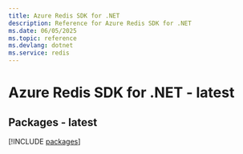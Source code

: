```yaml
---
title: Azure Redis SDK for .NET
description: Reference for Azure Redis SDK for .NET
ms.date: 06/05/2025
ms.topic: reference
ms.devlang: dotnet
ms.service: redis
---
```

# Azure Redis SDK for .NET - latest
## Packages - latest
[!INCLUDE [packages](redis-index.md)]